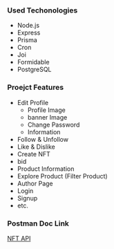 ### Used Techonologies
- Node.js
- Express
- Prisma
- Cron
- Joi
- Formidable
- PostgreSQL
### Proejct Features
- Edit Profile
  - Profile Image
  - banner Image
  - Change Password
  - Information
- Follow & Unfollow
- Like & Dislike
- Create NFT
- bid
- Product Information
- Explore Product (Filter Product)
- Author Page
- Login
- Signup
- etc.
### Postman Doc Link
[NFT API](https://www.postman.com/theexcalifer/workspace/public-projects)
